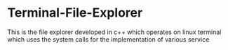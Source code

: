 # Terminal-File-Explorer
This is the file explorer developed in c++ which operates on linux terminal which uses the system calls for the implementation of various service
